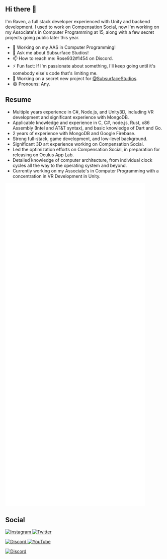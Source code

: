 ## Hi there 👋  
  
I'm Raven, a full stack developer experienced with Unity and backend development. I used to work on Compensation Social, now I'm working on my Associate's in Computer Programming at 15, along with a few secret projects going public later this year.  

- 🌱 Working on my AAS in Computer Programming!
- 💬 Ask me about Subsurface Studios!
- 📫 How to reach me: Rose932#1454 on Discord.
- ⚡ Fun fact: If I'm passionate about something, I'll keep going until it's somebody else's code that's limiting me.
- 🎉 Working on a secret new project for [@SubsurfaceStudios](https://github.com/SubsurfaceStudios).
- 😄 Pronouns: Any.

## Resume
* Multiple years experience in C#, Node.js, and Unity3D, including VR development and significant experience with MongoDB.
* Applicable knowledge and experience in C, C#, node.js, Rust, x86 Assembly (Intel and AT&T syntax), and basic knowledge of Dart and Go.
* 2 years of experience with MongoDB and Google Firebase.
* Strong full-stack, game development, and low-level background.
* Significant 3D art experience working on Compensation Social.
* Led the optimization efforts on Compensation Social, in preparation for releasing on Oculus App Lab.
* Detailed knowledge of computer architecture, from individual clock cycles all the way to the operating system and beyond.
* Currently working on my Associate's in Computer Programming with a concentration in VR Development in Unity.

![Metrics](/github-metrics.svg)

## Social
[
  ![Instagram](https://img.shields.io/badge/cvr_rose-%23E4405F.svg?style=for-the-badge&logo=Instagram&logoColor=white)
](https://instagram.com/cvr_rose)
[
  ![Twitter](https://img.shields.io/badge/cvr_rose-%231DA1F2.svg?style=for-the-badge&logo=Twitter&logoColor=white)
](https://twitter.com/cvr_rose)  
  
[
  ![Discord](https://img.shields.io/badge/Subsurface%20Studios-%237289DA.svg?style=for-the-badge&logo=discord&logoColor=white)
](https://discord.gg/eAZF6m9C73)
[
  ![YouTube](https://img.shields.io/badge/Subsurface%20Studios-%23FF0000.svg?style=for-the-badge&logo=YouTube&logoColor=white)
](https://www.youtube.com/channel/UCWS_xkyKi61KeqBnKn1o1Rw/featured)  
  

[
  ![Discord](https://img.shields.io/badge/Compensation%20Social-%237289DA.svg?style=for-the-badge&logo=discord&logoColor=white)
](https://discord.gg/AMejDS2u6e)
